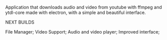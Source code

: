 Application that downloads audio and video from youtube with ffmpeg and ytdl-core made with electron, with a simple and beautiful interface.

NEXT BUILDS

File Manager;
Video Support;
Audio and video player;
Improved interface;